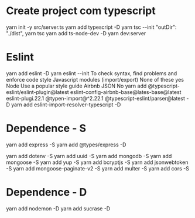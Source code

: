 # Create project com typescript

yarn init -y
src/server.ts
yarn add typescript -D
yarn tsc --init
"outDir": "./dist",
yarn tsc
yarn add ts-node-dev -D
yarn dev:server

# Eslint

yarn add eslint -D
yarn eslint --init
To check syntax, find problems and enforce code style
Javascript modules (import/export)
None of these
yes
Node
Use a popular style guide
Airbnb
JSON
No
yarn add @typescript-eslint/eslint-plugin@latest eslint-config-airbnb-base@lates-base@latest eslint-plugi.22.1 @typen-import@^2.22.1 @typescript-eslint/parser@latest -D
yarn add eslint-import-resolver-typescript -D

# Dependence - S

yarn add express -S
yarn add @types/express -D

yarn add dotenv -S
yarn add uuid -S
yarn add mongodb -S
yarn add mongoose -S
yarn add yup -S
yarn add bcryptjs -S
yarn add jsonwebtoken -S
yarn add mongoose-paginate-v2 -S
yarn add multer -S
yarn add cors -S

# Dependence - D

yarn add nodemon -D
yarn add sucrase -D
